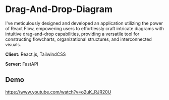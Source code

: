# Drag-And-Drop-Diagram

I've meticulously designed and developed an application utilizing the power of React Flow, empowering users to effortlessly craft intricate diagrams with intuitive drag-and-drop capabilities, providing a versatile tool for constructing flowcharts, organizational structures, and interconnected visuals.

**Client:** React.js, TailwindCSS

**Server:** FastAPI


## Demo
https://www.youtube.com/watch?v=o2uK_RJR20U
